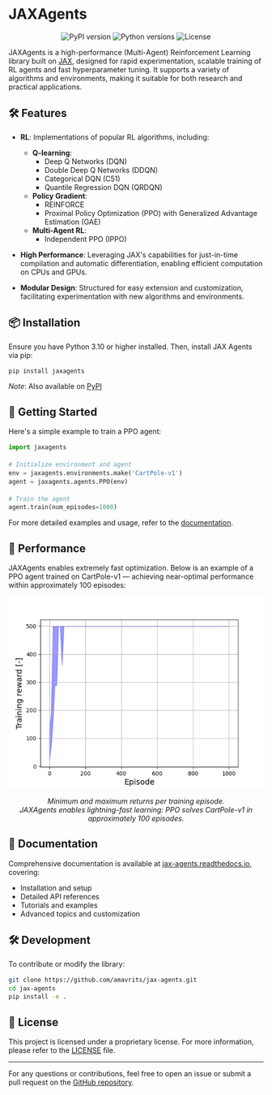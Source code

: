 # JAXAgents

<p align="center">
  <img src="https://img.shields.io/pypi/v/jaxagents" alt="PyPI version" />
  <img src="https://img.shields.io/pypi/pyversions/jaxagents" alt="Python versions" />
  <img src="https://img.shields.io/github/license/amavrits/jax-agents" alt="License" />
</p>

JAXAgents is a high-performance (Multi-Agent) Reinforcement Learning library built on [JAX](https://github.com/google/jax), designed for rapid experimentation, scalable training of RL agents and fast hyperparameter tuning. It supports a variety of algorithms and environments, making it suitable for both research and practical applications.

## 🛠️ Features

- **RL**: Implementations of popular RL algorithms, including:
  - **Q-learning**:
    - Deep Q Networks (DQN)
    - Double Deep Q Networks (DDQN)
    - Categorical DQN (C51)
    - Quantile Regression DQN (QRDQN)
  - **Policy Gradient**:
    - REINFORCE
    - Proximal Policy Optimization (PPO) with Generalized Advantage Estimation (GAE)
  - **Multi-Agent RL**:
    - Independent PPO (IPPO)

- **High Performance**: Leveraging JAX's capabilities for just-in-time compilation and automatic differentiation, enabling efficient computation on CPUs and GPUs.

- **Modular Design**: Structured for easy extension and customization, facilitating experimentation with new algorithms and environments.

## 📦 Installation

Ensure you have Python 3.10 or higher installed. Then, install JAX Agents via pip:

```bash
pip install jaxagents
```

*Note*: Also available on [PyPI](https://pypi.org/project/jaxagents/)

## 🏁 Getting Started

Here's a simple example to train a PPO agent:

```python
import jaxagents

# Initialize environment and agent
env = jaxagents.environments.make('CartPole-v1')
agent = jaxagents.agents.PPO(env)

# Train the agent
agent.train(num_episodes=1000)
```

For more detailed examples and usage, refer to the [documentation](https://jax-agents.readthedocs.io/en/latest/).

## 🚀 Performance

JAXAgents enables extremely fast optimization. Below is an example of a PPO agent trained on CartPole-v1 — achieving near-optimal performance within approximately 100 episodes:

<p align="center">
  <img src="docs/assets/cartpole_returns.png" alt="Training Returns on CartPole-v1" />
</p>

<p align="center">
  <em>Minimum and maximum returns per training episode.<br>JAXAgents enables lightning-fast learning: PPO solves CartPole-v1 in approximately 100 episodes.</em>
</p>

## 📖 Documentation

Comprehensive documentation is available at [jax-agents.readthedocs.io](https://jax-agents.readthedocs.io/en/latest/), covering:

- Installation and setup
- Detailed API references
- Tutorials and examples
- Advanced topics and customization

## 🛠️ Development

To contribute or modify the library:

```bash
git clone https://github.com/amavrits/jax-agents.git
cd jax-agents
pip install -e .
```

## 📄 License

This project is licensed under a proprietary license. For more information, please refer to the [LICENSE](https://github.com/amavrits/jax-agents/blob/main/LICENSE) file.

---

For any questions or contributions, feel free to open an issue or submit a pull request on the [GitHub repository](https://github.com/amavrits/jax-agents).
